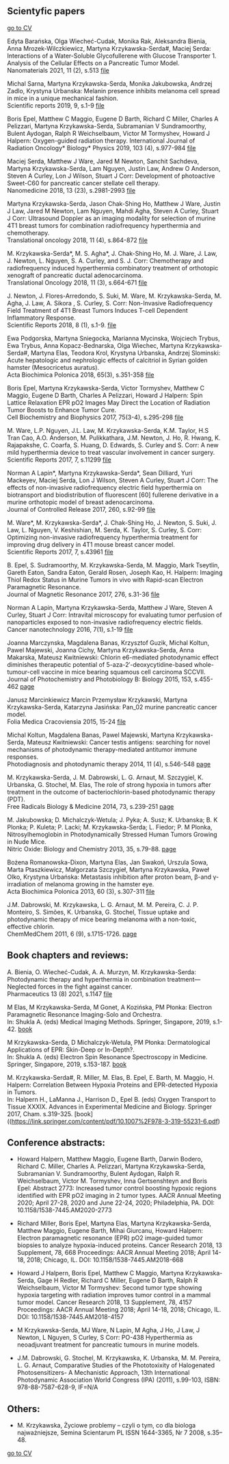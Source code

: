 ## Scientyfic papers

[go to CV](https://krzykawska.github.io/digital-cv/)

Edyta Barańska, Olga Wiecheć-Cudak, Monika Rak, Aleksandra Bienia, Anna Mrozek-Wilczkiewicz, Martyna Krzykawska-Serda#, Maciej Serda: Interactions of a Water-Soluble Glycofullerene with Glucose Transporter 1. Analysis of the Cellular Effects on a Pancreatic Tumor Model.   
Nanomaterials 2021,  11 (2), s.513 [file](https://www.ncbi.nlm.nih.gov/pmc/articles/PMC7922475/pdf/nanomaterials-11-00513.pdf)

Michal Sarna, Martyna Krzykawska-Serda, Monika Jakubowska, Andrzej Zadlo, Krystyna Urbanska: Melanin presence inhibits melanoma cell spread in mice in a unique mechanical fashion.  
Scientific reports 2019, 9, s.1-9 [file](https://www.nature.com/articles/s41598-019-45643-9.pdf)

Boris Epel, Matthew C Maggio, Eugene D Barth, Richard C Miller, Charles A Pelizzari, Martyna Krzykawska-Serda, Subramanian V Sundramoorthy, Bulent Aydogan, Ralph R Weichselbaum, Victor M Tormyshev, Howard J Halpern: Oxygen-guided radiation therapy.
International Journal of Radiation Oncology* Biology* Physics 2019, 103 (4), s.977-984 [file](https://www.ncbi.nlm.nih.gov/pmc/articles/PMC6478443/pdf/nihms-1518204.pdf)

Maciej Serda, Matthew J Ware, Jared M Newton, Sanchit Sachdeva, Martyna Krzykawska-Serda, Lam Nguyen, Justin Law, Andrew O Anderson, Steven A Curley, Lon J Wilson, Stuart J Corr: Development of photoactive Sweet-C60 for pancreatic cancer stellate cell therapy.  
Nanomedicine 2018, 13 (23), s.2981-2993 [file](https://www.ncbi.nlm.nih.gov/pmc/articles/PMC6462851/pdf/nnm-13-2981.pdf)

Martyna Krzykawska-Serda, Jason Chak-Shing Ho, Matthew J Ware, Justin J Law, Jared M Newton, Lam Nguyen, Mahdi Agha, Steven A Curley, Stuart J Corr: Ultrasound Doppler as an imaging modality for selection of murine 4T1 breast tumors for combination radiofrequency hyperthermia and chemotherapy.  
Translational oncology 2018, 11 (4), s.864-872 [file](https://www.ncbi.nlm.nih.gov/pmc/articles/PMC6019683/pdf/main.pdf)

M. Krzykawska-Serda*, M. S. Agha*, J. Chak-Shing Ho, M. J. Ware, J. Law, J. Newton, L. Nguyen, S. A. Curley, and S. J. Corr: Chemotherapy and radiofrequency induced hyperthermia combinatory treatment of orthotopic xenograft of pancreatic ductal adenocarcinoma.    
Translational Oncology 2018, 11 (3), s.664-671 [file](https://www.ncbi.nlm.nih.gov/pmc/articles/PMC6054595/pdf/main.pdf)

J. Newton, J. Flores-Arredondo, S. Suki, M. Ware, M. Krzykawska-Serda, M. Agha, J. Law, A. Sikora , S. Curley, S. Corr: Non-Invasive Radiofrequency Field Treatment of 4T1 Breast Tumors Induces T-cell Dependent Inflammatory Response.    
Scientific Reports 2018, 8 (1), s.1-9. [file](https://www.nature.com/articles/s41598-018-21719-w.pdf)

Ewa Podgorska, Martyna Sniegocka, Marianna Mycinska, Wojciech Trybus, Ewa Trybus, Anna Kopacz-Bednarska, Olga Wiechec, Martyna Krzykawska-Serda#, Martyna Elas, Teodora Krol, Krystyna Urbanska, Andrzej Slominski: Acute hepatologic and nephrologic effects of calcitriol in Syrian golden hamster (Mesocricetus auratus).  
Acta Biochimica Polonica 2018, 65(3), s.351-358 [file](https://www.ncbi.nlm.nih.gov/pmc/articles/PMC6223653/pdf/nihms-991839.pdf)

Boris Epel, Martyna Krzykawska-Serda, Victor Tormyshev, Matthew C Maggio, Eugene D Barth, Charles A Pelizzari, Howard J Halpern: Spin Lattice Relaxation EPR pO2 Images May Direct the Location of Radiation Tumor Boosts to Enhance Tumor Cure.  
Cell Biochemistry and Biophysics 2017, 75(3-4), s.295-298 [file](https://link.springer.com/content/pdf/10.1007/s12013-017-0825-2.pdf)

M. Ware, L.P. Nguyen, J.L. Law, M. Krzykawska-Serda, K.M. Taylor, H.S Tran Cao, A.O. Anderson, M. Pulikkathara, J.M. Newton, J. Ho, R. Hwang, K. Rajapakshe, C. Coarfa, S. Huang, D. Edwards, S. Curley and S. Corr: A new mild hyperthermia device to treat vascular involvement in cancer surgery.  
Scientific Reports 2017, 7, s.11299 [file](https://www.nature.com/articles/s41598-017-10508-6.pdf)

Norman A Lapin*, Martyna Krzykawska-Serda*, Sean Dilliard, Yuri Mackeyev, Maciej Serda, Lon J Wilson, Steven A Curley, Stuart J Corr: The effects of non-invasive radiofrequency electric field hyperthermia on biotransport and biodistribution of fluorescent [60] fullerene derivative in a murine orthotopic model of breast adenocarcinoma.  
Journal of Controlled Release 2017, 260, s.92-99 [file](https://www.ncbi.nlm.nih.gov/pmc/articles/PMC5549922/pdf/nihms882071.pdf)

M. Ware*, M. Krzykawska-Serda*, J. Chak-Shing Ho, J. Newton, S. Suki, J. Law, L. Nguyen, V. Keshishian, M. Serda, K. Taylor, S. Curley, S. Corr: Optimizing non-invasive radiofrequency hyperthermia treatment for improving drug delivery in 4T1 mouse breast cancer model.  
Scientific Reports 2017, 7, s.43961 [file](https://www.nature.com/articles/srep43961.pdf)

B. Epel, S. Sudramoorthy, M. Krzykawska-Serda, M. Maggio, Mark Tseytlin, Gareth Eaton, Sandra Eaton, Gerald Rosen, Joseph Kao, H. Halpern: Imaging Thiol Redox Status in Murine Tumors in vivo with Rapid-scan Electron Paramagnetic Resonance.  
Journal of Magnetic Resonance 2017, 276, s.31-36 [file](https://www.ncbi.nlm.nih.gov/pmc/articles/PMC5336491/pdf/nihms843864.pdf)

Norman A Lapin, Martyna Krzykawska-Serda, Matthew J Ware, Steven A Curley, Stuart J Corr: Intravital microscopy for evaluating tumor perfusion of nanoparticles exposed to non-invasive radiofrequency electric fields.  
Cancer nanotechnology 2016, 7(1), s.1-19 [file](https://www.ncbi.nlm.nih.gov/pmc/articles/PMC4927593/pdf/12645_2016_Article_16.pdf)

Joanna Marczynska, Magdalena Banas, Krzysztof Guzik, Michal Koltun, Pawel Majewski, Joanna Cichy, Martyna Krzykawska-Serda, Anna Makarska, Mateusz Kwitniewski: Chlorin e6-mediated photodynamic effect diminishes therapeutic potential of 5-aza-2′-deoxycytidine-based whole-tumour-cell vaccine in mice bearing squamous cell carcinoma SCCVII.  
Journal of Photochemistry and Photobiology B: Biology 2015, 153, s.455-462 [page](https://www.sciencedirect.com/science/article/abs/pii/S1011134415003541?via%3Dihub)

Janusz Marcinkiewicz Marcin Przemysław Krzykawski, Martyna Krzykawska-Serda, Katarzyna Jasińska: Pan_02 murine pancreatic cancer model.   
Folia Medica Cracoviensia 2015, 15-24 [file](http://cejsh.icm.edu.pl/cejsh/element/bwmeta1.element.oai-journals-pan-pl-87795/c/oai-journals-pan-pl-87795_full-text_6946954b-9117-4478-a4df-a71451d48d4a.pdf)

Michal Koltun, Magdalena Banas, Pawel Majewski, Martyna Krzykawska-Serda, Mateusz Kwitniewski: Cancer testis antigens: searching for novel mechanisms of photodynamic therapy-mediated antitumor immune responses.   
Photodiagnosis and photodynamic therapy 2014, 11 (4), s.546-548 [page](https://www.sciencedirect.com/science/article/abs/pii/S1572100014001203?via%3Dihub)

M. Krzykawska-Serda, J. M. Dabrowski, L. G. Arnaut, M. Szczygiel, K. Urbanska, G. Stochel, M. Elas, The role of strong hypoxia in tumors after treatment in the outcome of bacteriochlorin-based photodynamic therapy (PDT).  
Free Radicals Biology & Medicine 2014, 73, s.239-251 [page](https://www.sciencedirect.com/science/article/abs/pii/S089158491400210X?via%3Dihub)

M. Jakubowska; D. Michalczyk-Wetula; J. Pyka; A. Susz; K. Urbanska; B. K Plonka; P. Kuleta; P. Lacki; M. Krzykawska-Serda; L. Fiedor; P. M Plonka, Nitrosylhemoglobin in Photodynamically Stressed Human Tumors Growing in Nude Mice.  
Nitric Oxide: Biology and Chemistry 2013, 35, s.79-88. [page](https://www.sciencedirect.com/science/article/abs/pii/S1089860313003005)

Bożena Romanowska-Dixon, Martyna Elas, Jan Swakoń, Urszula Sowa, Marta Ptaszkiewicz, Małgorzata Szczygieł, Martyna Krzykawska, Paweł Olko, Krystyna Urbańska: Metastasis inhibition after proton beam, β-and γ-irradiation of melanoma growing in the hamster eye.   
Acta Biochimica Polonica 2013, 60 (3), s.307-311 [file](http://www.actabp.pl/pdf/3_2013/307.pdf)

J.M. Dabrowski, M. Krzykawska, L. G. Arnaut, M. M. Pereira, C. J. P. Monteiro, S. Simões, K. Urbanska, G. Stochel, Tissue uptake and photodynamic therapy of mice bearing melanoma with a non-toxic, effective chlorin.  
ChemMedChem 2011, 6 (9), s.1715-1726. [page](https://chemistry-europe.onlinelibrary.wiley.com/doi/10.1002/cmdc.201100186)

## Book chapters and reviews:

A. Bienia, O. Wiecheć-Cudak, A. A. Murzyn, M. Krzykawska-Serda: Photodynamic therapy and hyperthermia in combination treatment—Neglected forces in the fight against cancer.  
Pharmaceutics 13 (8) 2021, s.1147 [file](https://www.mdpi.com/1999-4923/13/8/1147/pdf)

M Elas, M Krzykawska-Serda, M Gonet, A Kozińska, PM Płonka: Electron Paramagnetic Resonance Imaging-Solo and Orchestra.  
In: Shukla A. (eds) Medical Imaging Methods. Springer, Singapore, 2019, s.1-42. [book](https://link.springer.com/content/pdf/10.1007%2F978-981-13-9121-7.pdf)

M Krzykawska-Serda, D Michalczyk-Wetula, PM Płonka: Dermatological Applications of EPR: Skin-Deep or In-Depth?.  
In: Shukla A. (eds) Electron Spin Resonance Spectroscopy in Medicine. Springer, Singapore, 2019, s.153-187. [book](https://link.springer.com/content/pdf/10.1007%2F978-981-13-2230-3.pdf)

M. Krzykawska-Serda#, R. Miller, M. Elas, B. Epel, E. Barth, M. Maggio, H. Halpern: Correlation Between Hypoxia Proteins and EPR-detected Hypoxia in Tumors.  
In: Halpern H., LaManna J., Harrison D., Epel B. (eds) Oxygen Transport to Tissue XXXIX. Advances in Experimental Medicine and Biology. Springer 2017, Cham. s.319-325. [book]((https://link.springer.com/content/pdf/10.1007%2F978-3-319-55231-6.pdf)

## Conference abstracts:  

- Howard Halpern, Matthew Maggio, Eugene Barth, Darwin Bodero, Richard C. Miller, Charles A. Pelizzari, Martyna Krzykawska-Serda, Subramanian V. Sundramoorthy, Bulent Aydogan, Ralph R. Weichselbaum, Victor M. Tormyshev, Inna Gertsenshteyn and Boris Epel: 
Abstract 2773: Increased tumor control boosting hypoxic regions identified with EPR pO2 imaging in 2 tumor types.
AACR Annual Meeting 2020; April 27-28, 2020 and June 22-24, 2020; Philadelphia, PA. 
DOI: 10.1158/1538-7445.AM2020-2773

- Richard Miller, Boris Epel, Martyna Elas, Martyna Krzykawska-Serda, Matthew Maggio, Eugene Barth, Mihai Giurcanu, Howard Halpern: Electron paramagnetic resonance (EPR) pO2 image-guided tumor biopsies to analyze hypoxia-induced proteins.
Cancer Research 2018, 13 Supplement, 78, 668
Proceedings: AACR Annual Meeting 2018; April 14-18, 2018; Chicago, IL.
DOI: 10.1158/1538-7445.AM2018-668

- Howard J Halpern, Boris Epel, Matthew C Maggio, Martyna Krzykawska-Serda, Gage H Redler, Richard C Miller, Eugene D Barth, Ralph R Weichselbaum, Victor M Tormyshev: Second tumor type showing hypoxia targeting with radiation improves tumor control in a mammal tumor model.
Cancer Research 2018, 13 Supplement, 78, 4157
Proceedings: AACR Annual Meeting 2018; April 14-18, 2018; Chicago, IL.
DOI: 10.1158/1538-7445.AM2018-4157 

- M Krzykawska-Serda, MJ Ware, N Lapin, M Agha, J Ho, J Law, J Newton, L Nguyen, S Curley, S Corr: PO-438 Hyperthermia as neoadjuvant treatment for pancreatic tumours in murine models. 

-	J.M. Dabrowski, G. Stochel, M. Krzykawska, K. Urbanska,  M. M. Pereira,  L. G. Arnaut,  Comparative Studies of the Phototoxixity of Halogenated Photosensitizers- A Mechanistic Approach, 13th International Photodynamic Association World Congress (IPA) (2011), s.99-103,  ISBN: 978-88-7587-628-9, IF=N/A


## Others:

-	M. Krzykawska, Życiowe problemy – czyli o tym, co dla biologa najważniejsze, Semina Scientarum PL ISSN 1644-3365, Nr 7 2008, s.35–48.


[go to CV](https://krzykawska.github.io/digital-cv/)


